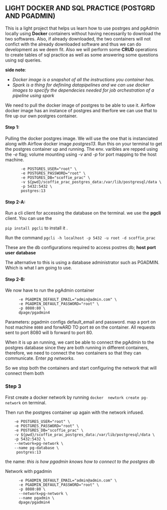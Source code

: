 ## LIGHT DOCKER AND SQL PRACTICE (POSTGRD AND PGADMIN)

This is a light project that helps us learn how to use postrges and pgAdmin locally using **Docker** containers without having necessarily to download the two softwares. Also, if already downloaded, the two containers will not confict with the already downloaded software and thus we can do development as we deem fit.
Also we will perform some **CRUD** operations to create tables of sql practice as well as some answering some questions using sql queries. 


**side note**: 
* _Docker image is a snapshot of all the instructions you container has_.
* _Spark is a thing for definiing datapipelines and we can use docker images to specify the dependecies needed for job orchestration of a pipeline using spark_

We need to pull the docker image of postgres to be able to use it. Airflow docker image has an instance of postgres and therfore we can use that to fire up our own postgres container.

#### Step 1:
Pulling the docker postgres image. We will use the one that is instanciated along with Airflow docker image _postgres13_.
Run this on your terminal to get the postgres container up and running. The env. varibles are repped using the _-e_ flag; volume mounting using _-v_
and _-p_ for port mapping to the host machine.
 ```docker run -it \
        -e POSTGRES_USER="root" \
        -e POSTGRES_PASSWORD="root" \
        -e POSTGRES_DB="scoffie_prac" \
        -v ${pwd}/scoffie_prac_postgres_data:/var/lib/postgresql/data \
        -p 5432:5432 \
        postgres:13
 ```

 #### Step 2-A:
 Run a cli client for accessing the database on the terminal. we use the **pgcli** client. You can use the 

 `pip install pgcli` to install it .

 Run the command `pgcli -h localhost -p 5432 -u root -d scoffie_prac`

These are the db configurations required to access postres db;
**host**
**port**
**user**
**database**

The alternative to this is using a database administrator such as PGADMIN. Which is what I am going to use.


#### Step 2-B:
We now have to run the pgAdmin container 

``` docker run -it \
      -e PGADMIN_DEFAULT_EMAIL="admin@admin.com" \
      -e PGADMIN_DEFAULT_PASSWORD="root" \
      -p 8080:80 \
      dpage/pgadmin4
```
Parameters:
pgadmin configs default_email and password.
map a port on host machine `8080` and forwARD TO port `80` on the container. All requests sent to port 8080 will b forward to port 80.

When it is up an running, we cant be able to connect the pgAdmin to the postgres database since they are both running in different containers, therefore, we need to connect the two containers so that they can communicate. Enter _pg networks_.

So we stop both the containers and start configuring the network that will connect them both

### Step 3 
First create a docker network by running 
`docker  newtork create pg-network` on terminal.

Then run the postgres container up again with the network infused.

```docker run -it \
    -e POSTGRES_USER="root" \
    -e POSTGRES_PASSWORD="root" \
    -e POSTGRES_DB="scoffie_prac" \
    -v ${pwd}/scoffie_prac_postgres_data:/var/lib/postgresql/data \
    -p 5432:5432 \
    --network=pg-network \
    --name pg-database \ 
     postgres:13
 ```
 the name: _this is how pgadmin knows how to connect to the postgres db_

Network with pgadmin


``` docker run -it \
      -e PGADMIN_DEFAULT_EMAIL="admin@admin.com" \
      -e PGADMIN_DEFAULT_PASSWORD="root" \
      -p 8080:80 \
      --network=pg-network \
      --name pgadmin \
      dpage/pgadmin4
```

